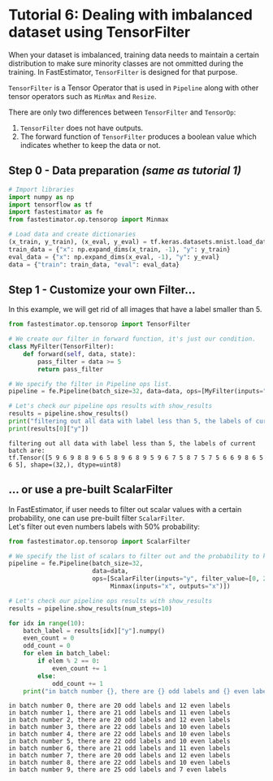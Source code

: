 # Tutorial 6:  Dealing with imbalanced dataset using TensorFilter

When your dataset is imbalanced, training data needs to maintain a certain distribution to make sure minority classes are not ommitted during the training. In FastEstimator, `TensorFilter` is designed for that purpose.

`TensorFilter` is a Tensor Operator that is used in `Pipeline` along with other tensor operators such as `MinMax` and `Resize`.

There are only two differences between `TensorFilter` and `TensorOp`: 
1. `TensorFilter` does not have outputs.
2. The forward function of `TensorFilter` produces a boolean value which indicates whether to keep the data or not.

## Step 0 - Data preparation *(same as tutorial 1)*


```python
# Import libraries
import numpy as np
import tensorflow as tf
import fastestimator as fe
from fastestimator.op.tensorop import Minmax

# Load data and create dictionaries
(x_train, y_train), (x_eval, y_eval) = tf.keras.datasets.mnist.load_data()
train_data = {"x": np.expand_dims(x_train, -1), "y": y_train}
eval_data = {"x": np.expand_dims(x_eval, -1), "y": y_eval}
data = {"train": train_data, "eval": eval_data}
```

## Step 1 - Customize your own Filter...
In this example, we will get rid of all images that have a label smaller than 5.


```python
from fastestimator.op.tensorop import TensorFilter

# We create our filter in forward function, it's just our condition.
class MyFilter(TensorFilter):
    def forward(self, data, state):
        pass_filter = data >= 5
        return pass_filter

# We specify the filter in Pipeline ops list.
pipeline = fe.Pipeline(batch_size=32, data=data, ops=[MyFilter(inputs="y"), Minmax(inputs="x", outputs="x")])
```


```python
# Let's check our pipeline ops results with show_results
results = pipeline.show_results()
print("filtering out all data with label less than 5, the labels of current batch are:")
print(results[0]["y"])
```

    filtering out all data with label less than 5, the labels of current batch are:
    tf.Tensor([5 9 6 9 8 8 9 6 5 8 9 6 8 9 5 9 6 7 5 8 7 5 7 5 6 6 9 8 6 5 6 5], shape=(32,), dtype=uint8)


## ... or use a pre-built ScalarFilter

In FastEstimator, if user needs to filter out scalar values with a certain probability, one can use pre-built filter `ScalarFilter`.   
Let's filter out even numbers labels with 50% probability:


```python
from fastestimator.op.tensorop import ScalarFilter

# We specify the list of scalars to filter out and the probability to keep these scalars
pipeline = fe.Pipeline(batch_size=32, 
                       data=data, 
                       ops=[ScalarFilter(inputs="y", filter_value=[0, 2, 4, 6, 8], keep_prob=[0.5, 0.5, 0.5, 0.5, 0.5]), 
                            Minmax(inputs="x", outputs="x")])
```


```python
# Let's check our pipeline ops results with show_results
results = pipeline.show_results(num_steps=10)

for idx in range(10):
    batch_label = results[idx]["y"].numpy()
    even_count = 0
    odd_count = 0
    for elem in batch_label:
        if elem % 2 == 0:
            even_count += 1
        else:
            odd_count += 1
    print("in batch number {}, there are {} odd labels and {} even labels".format(idx, odd_count, even_count))
```

    in batch number 0, there are 20 odd labels and 12 even labels
    in batch number 1, there are 21 odd labels and 11 even labels
    in batch number 2, there are 20 odd labels and 12 even labels
    in batch number 3, there are 22 odd labels and 10 even labels
    in batch number 4, there are 22 odd labels and 10 even labels
    in batch number 5, there are 22 odd labels and 10 even labels
    in batch number 6, there are 21 odd labels and 11 even labels
    in batch number 7, there are 20 odd labels and 12 even labels
    in batch number 8, there are 22 odd labels and 10 even labels
    in batch number 9, there are 25 odd labels and 7 even labels

